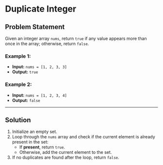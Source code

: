 # Duplicate Integer

## Problem Statement

Given an integer array `nums`, return `true` if any value appears more than once in the array; otherwise, return `false`.

### Example 1:

- **Input:** `nums = [1, 2, 3, 3]`
- **Output:** `true`

### Example 2:

- **Input:** `nums = [1, 2, 3, 4]`
- **Output:** `false`

---

## Solution

1. Initialize an empty set.
2. Loop through the `nums` array and check if the current element is already present in the set:
   - If **present**, return `true`.
   - Otherwise, add the current element to the set.
3. If no duplicates are found after the loop, return `false`.
